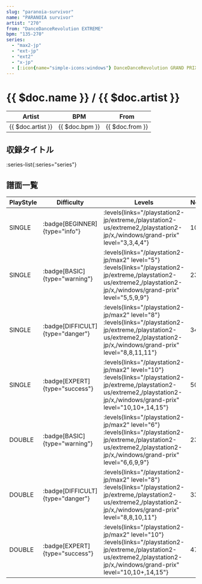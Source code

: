 ```yaml
---
slug: "paranoia-survivor"
name: "PARANOIA survivor"
artist: "270"
from: "DanceDanceRevolution EXTREME"
bpm: "135-270"
series:
  - "max2-jp"
  - "ext-jp"
  - "ext2"
  - "x-jp"
  - [:icon{name="simple-icons:windows"} DanceDanceRevolution GRAND PRIX](/windows/grand-prix)
---
```


# {{ $doc.name }} / {{ $doc.artist }}

|Artist|BPM|From|
|------|---|----|
|{{ $doc.artist }}|{{ $doc.bpm }}|{{ $doc.from }}|

## 収録タイトル

:series-list{:series="series"}

## 譜面一覧

|PlayStyle|Difficulty|Levels|Notes|Movie|
|---------|----------|------|-----|-----|
|SINGLE| :badge[BEGINNER]{type="info"}| :levels{links="/playstation2-jp/extreme,/playstation2-us/extreme2,/playstation2-jp/x,/windows/grand-prix" level="3,3,4,4"}|103/0||
|SINGLE| :badge[BASIC]{type="warning"}|<div class="field is-grouped is-grouped-multiline"> :levels{links="/playstation2-jp/max2" level="5"}  :levels{links="/playstation2-jp/extreme,/playstation2-us/extreme2,/playstation2-jp/x,/windows/grand-prix" level="5,5,9,9"}</div>|233/2||
|SINGLE| :badge[DIFFICULT]{type="danger"}|<div class="field is-grouped is-grouped-multiline"> :levels{links="/playstation2-jp/max2" level="8"}  :levels{links="/playstation2-jp/extreme,/playstation2-us/extreme2,/playstation2-jp/x,/windows/grand-prix" level="8,8,11,11"}</div>|340/2||
|SINGLE| :badge[EXPERT]{type="success"}|<div class="field is-grouped is-grouped-multiline"> :levels{links="/playstation2-jp/max2" level="10"}  :levels{links="/playstation2-jp/extreme,/playstation2-us/extreme2,/playstation2-jp/x,/windows/grand-prix" level="10,10+,14,15"}</div>|509/4||
|DOUBLE| :badge[BASIC]{type="warning"}|<div class="field is-grouped is-grouped-multiline"> :levels{links="/playstation2-jp/max2" level="6"}  :levels{links="/playstation2-jp/extreme,/playstation2-us/extreme2,/playstation2-jp/x,/windows/grand-prix" level="6,6,9,9"}</div>|233/2||
|DOUBLE| :badge[DIFFICULT]{type="danger"}|<div class="field is-grouped is-grouped-multiline"> :levels{links="/playstation2-jp/max2" level="8"}  :levels{links="/playstation2-jp/extreme,/playstation2-us/extreme2,/playstation2-jp/x,/windows/grand-prix" level="8,8,10,11"}</div>|338/3||
|DOUBLE| :badge[EXPERT]{type="success"}|<div class="field is-grouped is-grouped-multiline"> :levels{links="/playstation2-jp/max2" level="10"}  :levels{links="/playstation2-jp/extreme,/playstation2-us/extreme2,/playstation2-jp/x,/windows/grand-prix" level="10,10+,14,15"}</div>|475/2||
